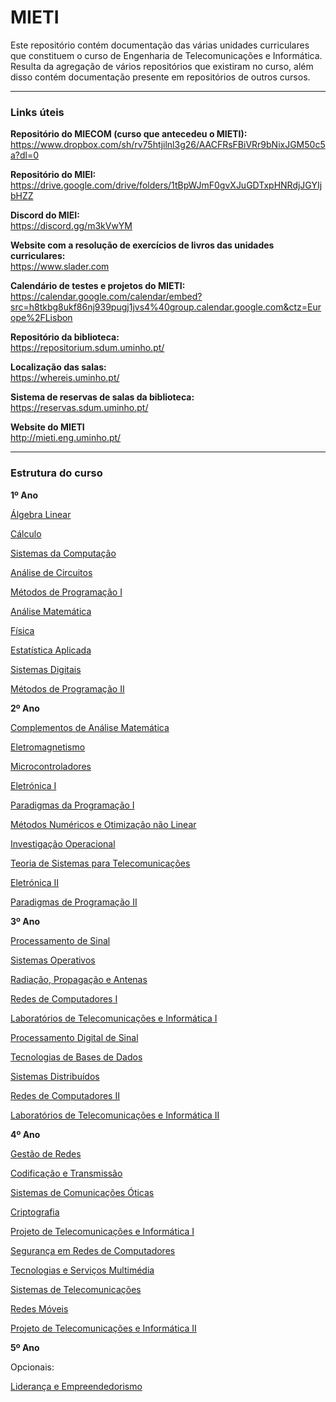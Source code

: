 # MIETI
Este repositório contém documentação das várias unidades curriculares que constituem o curso de Engenharia de Telecomunicações e Informática. Resulta da agregação de vários repositórios que existiram no curso, além disso contém documentação presente em repositórios de outros cursos. 

----

### Links úteis
**Repositório do MIECOM (curso que antecedeu o MIETI):**
https://www.dropbox.com/sh/rv75htjilnl3g26/AACFRsFBiVRr9bNixJGM50c5a?dl=0


**Repositório do MIEI:**                                             
https://drive.google.com/drive/folders/1tBpWJmF0gvXJuGDTxpHNRdjJGYIjbHZZ

**Discord do MIEI:**                                                                   
https://discord.gg/m3kVwYM


**Website com a resolução de exercícios de livros das unidades curriculares:**                  
https://www.slader.com


**Calendário de testes e projetos do MIETI:**                                  
https://calendar.google.com/calendar/embed?src=h8tkbg8ukf86nj939pugj1jvs4%40group.calendar.google.com&ctz=Europe%2FLisbon


**Repositório da biblioteca:**                                                         
https://repositorium.sdum.uminho.pt/

**Localização das salas:**                                           
https://whereis.uminho.pt/

**Sistema de reservas de salas da biblioteca:**                      
https://reservas.sdum.uminho.pt/


**Website do MIETI**                                                                                     
http://mieti.eng.uminho.pt/

---

### Estrutura do curso
**1º Ano**

[Álgebra Linear](https://github.com/davidjralves/MIETI/tree/master/1_Ano/%C3%81lgebra%20Linear)

[Cálculo](https://github.com/davidjralves/MIETI/tree/master/1_Ano/C%C3%A1lculo)

[Sistemas da Computação](https://github.com/davidjralves/MIETI/tree/master/1_Ano/Sistemas%20da%20Computa%C3%A7%C3%A3o)

[Análise de Circuitos](https://github.com/davidjralves/MIETI/tree/master/1_Ano/An%C3%A1lise%20de%20Circuitos)

[Métodos de Programação I](https://github.com/davidjralves/MIETI/tree/master/1_Ano/M%C3%A9todos%20de%20Programa%C3%A7%C3%A3o%20I)

[Análise Matemática](https://github.com/davidjralves/MIETI/tree/master/1_Ano/An%C3%A1lise%20Matem%C3%A1tica)

[Física](https://github.com/davidjralves/MIETI/tree/master/1_Ano/F%C3%ADsica)

[Estatística Aplicada](https://github.com/davidjralves/MIETI/tree/master/1_Ano/Estat%C3%ADstica%20Aplicada)

[Sistemas Digitais](https://github.com/davidjralves/MIETI/tree/master/1_Ano/Sistemas%20Digitais)

[Métodos de Programação II](https://github.com/davidjralves/MIETI/tree/master/1_Ano/M%C3%A9todos%20de%20Programa%C3%A7%C3%A3o%20II)

**2º Ano**

[Complementos de Análise Matemática](https://github.com/davidjralves/MIETI/tree/master/2_Ano/Complementos%20de%20An%C3%A1lise%20Matem%C3%A1tica)

[Eletromagnetismo](https://github.com/davidjralves/MIETI/tree/master/2_Ano/Complementos%20de%20An%C3%A1lise%20Matem%C3%A1tica)

[Microcontroladores](https://github.com/davidjralves/MIETI/tree/master/2_Ano/Microcontroladores)

[Eletrónica I](https://github.com/davidjralves/MIETI/tree/master/2_Ano/Eletr%C3%B3nica%20I)

[Paradigmas da Programação I](https://github.com/davidjralves/MIETI/tree/master/2_Ano/Paradigmas%20de%20Programa%C3%A7%C3%A3o%20I)

[Métodos Numéricos e Otimização não Linear](https://github.com/davidjralves/MIETI/tree/master/2_Ano/M%C3%A9todos%20Num%C3%A9ricos%20e%20Otimiza%C3%A7%C3%A3o%20n%C3%A3o%20Linear)

[Investigação Operacional](https://github.com/davidjralves/MIETI/tree/master/2_Ano/Investiga%C3%A7%C3%A3o%20Operacional)

[Teoria de Sistemas para Telecomunicações](https://github.com/davidjralves/MIETI/tree/master/2_Ano/Teoria%20de%20Sistemas%20para%20Telecomunica%C3%A7%C3%B5es)

[Eletrónica II](https://github.com/davidjralves/MIETI/tree/master/2_Ano/Eletr%C3%B3nica%20II)

[Paradigmas de Programação II](https://github.com/davidjralves/MIETI/tree/master/2_Ano/Paradigmas%20de%20Programa%C3%A7%C3%A3o%20II)



**3º Ano**

[Processamento de Sinal](https://github.com/davidjralves/MIETI/tree/master/3_Ano/Processamento%20de%20Sinal)

[Sistemas Operativos](https://github.com/davidjralves/MIETI/tree/master/3_Ano/Sistemas%20Operativos)

[Radiação, Propagação e Antenas](https://github.com/davidjralves/MIETI/tree/master/3_Ano/Radia%C3%A7%C3%A3o%2C%20Propaga%C3%A7%C3%A3o%20e%20Antenas)

[Redes de Computadores I](https://github.com/davidjralves/MIETI/tree/master/3_Ano/Redes%20de%20Computadores%20I)

[Laboratórios de Telecomunicações e Informática I](https://github.com/davidjralves/MIETI/tree/master/3_Ano/Laborat%C3%B3rios%20de%20Telecomunica%C3%A7%C3%B5es%20e%20Inform%C3%A1tica%20I)

[Processamento Digital de Sinal](https://github.com/davidjralves/MIETI/tree/master/3_Ano/Processamento%20Digital%20de%20Sinal)	

[Tecnologias de Bases de Dados](https://github.com/davidjralves/MIETI/tree/master/3_Ano/Tecnologias%20de%20Bases%20de%20Dados)

[Sistemas Distribuídos](https://github.com/davidjralves/MIETI/tree/master/3_Ano/Sistemas%20Distribu%C3%ADdos)

[Redes de Computadores II](https://github.com/davidjralves/MIETI/tree/master/3_Ano/Redes%20de%20Computadores%20II)

[Laboratórios de Telecomunicações e Informática II](https://github.com/davidjralves/MIETI/tree/master/3_Ano/Laborat%C3%B3rios%20de%20Telecomunica%C3%A7%C3%B5es%20e%20Inform%C3%A1tica%20II)  


**4º Ano**

[Gestão de Redes](https://github.com/davidjralves/MIETI/tree/master/4_Ano/Gest%C3%A3o%20de%20Redes)

[Codificação e Transmissão](https://github.com/davidjralves/MIETI/tree/master/4_Ano/Codifica%C3%A7%C3%A3o%20e%20Transmiss%C3%A3o)

[Sistemas de Comunicações Óticas](https://github.com/davidjralves/MIETI/tree/master/4_Ano/Sistemas%20de%20Comunica%C3%A7%C3%B5es%20%C3%93ticas)

[Criptografia](https://github.com/davidjralves/MIETI/tree/master/4_Ano/Criptografia)

[Projeto de Telecomunicações e Informática I](https://github.com/davidjralves/MIETI/tree/master/4_Ano/Projeto%20de%20Telecomunica%C3%A7%C3%B5es%20e%20Inform%C3%A1tica%20I)	

[Segurança em Redes de Computadores](https://github.com/davidjralves/MIETI/tree/master/4_Ano/Seguran%C3%A7a%20em%20Redes%20de%20Computadores)

[Tecnologias e Serviços Multimédia](https://github.com/davidjralves/MIETI/tree/master/4_Ano/Tecnologias%20e%20Servi%C3%A7os%20Multim%C3%A9dia)

[Sistemas de Telecomunicações](https://github.com/davidjralves/MIETI/tree/master/4_Ano/Sistemas%20de%20Telecomunica%C3%A7%C3%B5es)

[Redes Móveis](https://github.com/davidjralves/MIETI/tree/master/4_Ano/Redes%20M%C3%B3veis)

[Projeto de Telecomunicações e Informática II](https://github.com/davidjralves/MIETI/tree/master/4_Ano/Projeto%20de%20Telecomunica%C3%A7%C3%B5es%20e%20Inform%C3%A1tica%20II)

**5º Ano**

Opcionais:

[Liderança e Empreendedorismo](https://github.com/davidjralves/MIETI/tree/master/5_Ano/Lideran%C3%A7a%20e%20Empreendedorismo)

